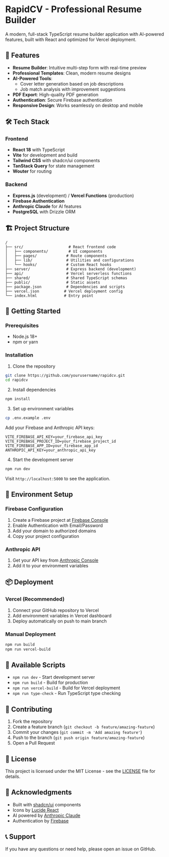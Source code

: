 # RapidCV - Professional Resume Builder

A modern, full-stack TypeScript resume builder application with AI-powered features, built with React and optimized for Vercel deployment.

## 🚀 Features

- **Resume Builder**: Intuitive multi-step form with real-time preview
- **Professional Templates**: Clean, modern resume designs
- **AI-Powered Tools**: 
  - Cover letter generation based on job descriptions
  - Job match analysis with improvement suggestions
- **PDF Export**: High-quality PDF generation
- **Authentication**: Secure Firebase authentication
- **Responsive Design**: Works seamlessly on desktop and mobile

## 🛠️ Tech Stack

### Frontend
- **React 18** with TypeScript
- **Vite** for development and build
- **Tailwind CSS** with shadcn/ui components
- **TanStack Query** for state management
- **Wouter** for routing

### Backend
- **Express.js** (development) / **Vercel Functions** (production)
- **Firebase Authentication**
- **Anthropic Claude** for AI features
- **PostgreSQL** with Drizzle ORM

## 🏗️ Project Structure

```
/
├── src/                    # React frontend code
│   ├── components/         # UI components
│   ├── pages/             # Route components
│   ├── lib/               # Utilities and configurations
│   └── hooks/             # Custom React hooks
├── server/                # Express backend (development)
├── api/                   # Vercel serverless functions
├── shared/                # Shared TypeScript schemas
├── public/                # Static assets
├── package.json           # Dependencies and scripts
├── vercel.json           # Vercel deployment config
└── index.html            # Entry point
```

## 🚀 Getting Started

### Prerequisites
- Node.js 18+ 
- npm or yarn

### Installation

1. Clone the repository
```bash
git clone https://github.com/yourusername/rapidcv.git
cd rapidcv
```

2. Install dependencies
```bash
npm install
```

3. Set up environment variables
```bash
cp .env.example .env
```

Add your Firebase and Anthropic API keys:
```env
VITE_FIREBASE_API_KEY=your_firebase_api_key
VITE_FIREBASE_PROJECT_ID=your_firebase_project_id
VITE_FIREBASE_APP_ID=your_firebase_app_id
ANTHROPIC_API_KEY=your_anthropic_api_key
```

4. Start the development server
```bash
npm run dev
```

Visit `http://localhost:5000` to see the application.

## 🔧 Environment Setup

### Firebase Configuration
1. Create a Firebase project at [Firebase Console](https://console.firebase.google.com/)
2. Enable Authentication with Email/Password
3. Add your domain to authorized domains
4. Copy your project configuration

### Anthropic API
1. Get your API key from [Anthropic Console](https://console.anthropic.com/)
2. Add it to your environment variables

## 📦 Deployment

### Vercel (Recommended)
1. Connect your GitHub repository to Vercel
2. Add environment variables in Vercel dashboard
3. Deploy automatically on push to main branch

### Manual Deployment
```bash
npm run build
npm run vercel-build
```

## 🧪 Available Scripts

- `npm run dev` - Start development server
- `npm run build` - Build for production
- `npm run vercel-build` - Build for Vercel deployment
- `npm run type-check` - Run TypeScript type checking

## 🤝 Contributing

1. Fork the repository
2. Create a feature branch (`git checkout -b feature/amazing-feature`)
3. Commit your changes (`git commit -m 'Add amazing feature'`)
4. Push to the branch (`git push origin feature/amazing-feature`)
5. Open a Pull Request

## 📄 License

This project is licensed under the MIT License - see the [LICENSE](LICENSE) file for details.

## 🙏 Acknowledgments

- Built with [shadcn/ui](https://ui.shadcn.com/) components
- Icons by [Lucide React](https://lucide.dev/)
- AI powered by [Anthropic Claude](https://www.anthropic.com/)
- Authentication by [Firebase](https://firebase.google.com/)

## 📞 Support

If you have any questions or need help, please open an issue on GitHub.